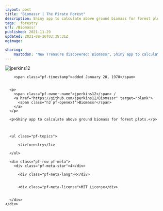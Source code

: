 ```yaml
---
layout: post
title: "Biomassr | The Pirate Forest"
description: Shiny app to calculate above ground biomass for forest plots.
tags:  forestry
url: /Biomassr
published: 2021-11-29
updated: 2021-08-10T03:39:31Z
ogimage: 

sharing:
    mastodon: "New Treasure discovered: Biomassr, Shiny app to calculate above ground biomass for forest plots."
---
```


<div class="pf-night-sky-spacer">
    <div id="pf-night-sky" data-stars="4" data-owner="jperkins12" data-repo="Biomassr">
        <div id="pf-open-dialog" class="pf-meta-star pf-star-todo"></div>
        <dialog id="pf-star-dialog">
            Star this Repository to putt a smile on the Developers face.
            <div class="pf-row">
                <div class="pf-grow"></div>
                <div><a class="pf-unterlines" href="https://github.com/jperkins12/Biomassr" target="_blank">VISIT REPOSITORY</a></div>
            </div>
        </dialog>
    </div>
    
</div>

<div class="pf-ship-list">
    <div class="pf-row pf-pirate pf-small-column" data-pirate-id="PKBI__W3TfGSM_6JUy3K0">
    <div>
      <!--<a href="https://github.com/jperkins12" target="blank">-->
        <div class="pf-pirate-avatar">
          <div class="pf-cross pf-clickable"  onclick="collect('PKBI__W3TfGSM_6JUy3K0'); return false;"></div>
          <img src="https://avatars.githubusercontent.com/u/17438718?v=4" title="jperkins12" alt="jperkins12"/>
      </div>
      <!--</a>
      <div class="pf-pirate-actions">
        <a class="pf-treasure-add"  title="save in my treasure chest" onclick="collect('PKBI__W3TfGSM_6JUy3K0'); return false;" href="#">
          <img src="./assets/coin.svg" alt="treasure"/>
        </a>
        <a class="pf-treasure-remove" onclick="throwAway('PKBI__W3TfGSM_6JUy3K0'); return false;">remove</a>
      </div>-->
    </div>
    <div class="pf-ship">
      
        <span class="pf-timestamp">added January 20, 1970</span>
      
      
      <p>
        <span class="pf-owner-name">jperkins12</span> / 
        <a href="https://github.com/jperkins12/Biomassr" target="blank">
          <span class="h3 pf-openext">Biomassr</span>
        </a>
      </p>

      <p>Shiny app to calculate above ground biomass for forest plots.</p>

      

      <ul class="pf-topics">
        
          <li>forestry</li>
        
      </ul>

      <div class="pf-row pf-meta">
        <div class="pf-meta-star">4</div>
        
          <div class="pf-meta-lang">R</div>
        
        
          <div class="pf-meta-license">MIT License</div>
        
        
      </div>
    </div>
  </div>
</div>